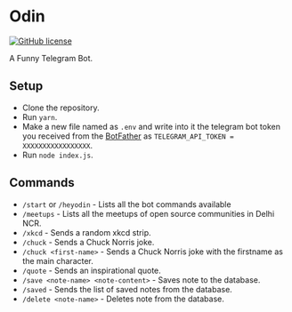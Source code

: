 # Odin

[![GitHub license](https://img.shields.io/github/license/jenkinsci/plugin-pom)](/LICENSE)

A Funny Telegram Bot.

## Setup

- Clone the repository.
- Run `yarn`.
- Make a new file named as `.env` and write into it the telegram bot token you received from the [BotFather](https://t.me/BotFather) as `TELEGRAM_API_TOKEN = XXXXXXXXXXXXXXXXX`.
- Run `node index.js`.

## Commands

- `/start` or `/heyodin` - Lists all the bot commands available
- `/meetups` - Lists all the meetups of open source communities in Delhi NCR.
- `/xkcd` - Sends a random xkcd strip.
- `/chuck` - Sends a Chuck Norris joke.
- `/chuck <first-name>` - Sends a Chuck Norris joke with the firstname as the main character.
- `/quote` - Sends an inspirational quote.
- `/save <note-name> <note-content>` - Saves note to the database.
- `/saved` - Sends the list of saved notes from the database.
- `/delete <note-name>` - Deletes note from the database.
